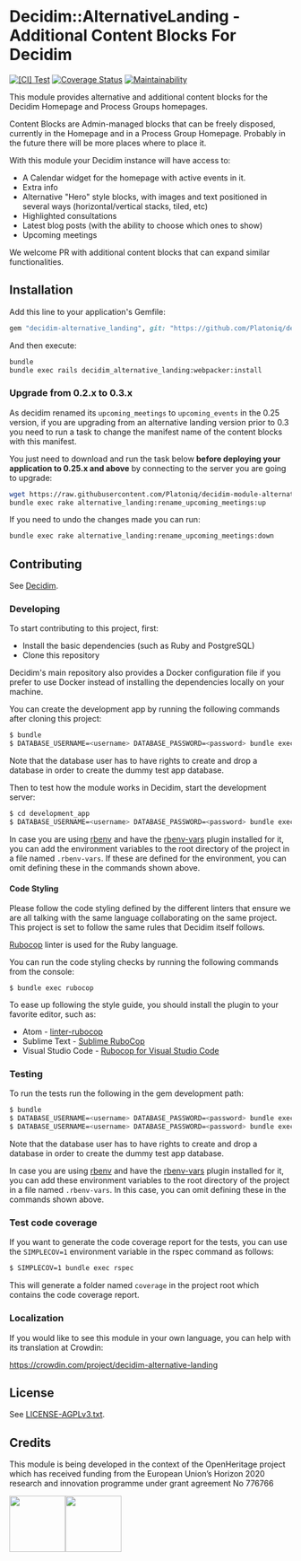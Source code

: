 # Decidim::AlternativeLanding - Additional Content Blocks For Decidim

[![[CI] Test](https://github.com/Platoniq/decidim-module-alternative_landing/actions/workflows/test.yml/badge.svg)](https://github.com/Platoniq/decidim-module-alternative_landing/actions/workflows/test.yml)
[![Coverage Status](https://coveralls.io/repos/github/Platoniq/decidim-module-alternative_landing/badge.svg?branch=main)](https://coveralls.io/github/Platoniq/decidim-module-alternative_landing?branch=main)
[![Maintainability](https://api.codeclimate.com/v1/badges/565a00f5d7d1ed9879e7/maintainability)](https://codeclimate.com/github/Platoniq/decidim-module-alternative_landing/maintainability)

This module provides alternative and additional content blocks for the Decidim Homepage and Process Groups homepages.

Content Blocks are Admin-managed blocks that can be freely disposed, currently in the Homepage and in a Process Group Homepage. Probably in the future there will be more places where to place it.

With this module your Decidim instance will have access to:

- A Calendar widget for the homepage with active events in it.
- Extra info
- Alternative "Hero" style blocks, with images and text positioned in several ways (horizontal/vertical stacks, tiled, etc)
- Highlighted consultations
- Latest blog posts (with the ability to choose which ones to show)
- Upcoming meetings

We welcome PR with additional content blocks that can expand similar functionalities.

## Installation

Add this line to your application's Gemfile:

```ruby
gem "decidim-alternative_landing", git: "https://github.com/Platoniq/decidim-module-alternative_landing"
```

And then execute:

```bash
bundle
bundle exec rails decidim_alternative_landing:webpacker:install
```

### Upgrade from 0.2.x to 0.3.x

As decidim renamed its `upcoming_meetings` to `upcoming_events` in the 0.25 version, if you are upgrading from an
alternative landing version prior to 0.3 you need to run a task to change the manifest name of the content blocks with
this manifest.

You just need to download and run the task below **before deploying your application to 0.25.x and above** by connecting
to the server you are going to upgrade:

```bash
wget https://raw.githubusercontent.com/Platoniq/decidim-module-alternative_landing/release/0.26-stable/lib/tasks/alternative_landing_rename_upcoming_meetings.rake -P lib/tasks
bundle exec rake alternative_landing:rename_upcoming_meetings:up
```

If you need to undo the changes made you can run:

```bash
bundle exec rake alternative_landing:rename_upcoming_meetings:down
```

## Contributing

See [Decidim](https://github.com/Platoniq/decidim-module-alternative_landing).

### Developing

To start contributing to this project, first:

- Install the basic dependencies (such as Ruby and PostgreSQL)
- Clone this repository

Decidim's main repository also provides a Docker configuration file if you
prefer to use Docker instead of installing the dependencies locally on your
machine.

You can create the development app by running the following commands after
cloning this project:

```bash
$ bundle
$ DATABASE_USERNAME=<username> DATABASE_PASSWORD=<password> bundle exec rake development_app
```

Note that the database user has to have rights to create and drop a database in
order to create the dummy test app database.

Then to test how the module works in Decidim, start the development server:

```bash
$ cd development_app
$ DATABASE_USERNAME=<username> DATABASE_PASSWORD=<password> bundle exec rails s
```

In case you are using [rbenv](https://github.com/rbenv/rbenv) and have the
[rbenv-vars](https://github.com/rbenv/rbenv-vars) plugin installed for it, you
can add the environment variables to the root directory of the project in a file
named `.rbenv-vars`. If these are defined for the environment, you can omit
defining these in the commands shown above.

#### Code Styling

Please follow the code styling defined by the different linters that ensure we
are all talking with the same language collaborating on the same project. This
project is set to follow the same rules that Decidim itself follows.

[Rubocop](https://rubocop.readthedocs.io/) linter is used for the Ruby language.

You can run the code styling checks by running the following commands from the
console:

```
$ bundle exec rubocop
```

To ease up following the style guide, you should install the plugin to your
favorite editor, such as:

- Atom - [linter-rubocop](https://atom.io/packages/linter-rubocop)
- Sublime Text - [Sublime RuboCop](https://github.com/pderichs/sublime_rubocop)
- Visual Studio Code - [Rubocop for Visual Studio Code](https://github.com/misogi/vscode-ruby-rubocop)

### Testing

To run the tests run the following in the gem development path:

```bash
$ bundle
$ DATABASE_USERNAME=<username> DATABASE_PASSWORD=<password> bundle exec rake test_app
$ DATABASE_USERNAME=<username> DATABASE_PASSWORD=<password> bundle exec rspec
```

Note that the database user has to have rights to create and drop a database in
order to create the dummy test app database.

In case you are using [rbenv](https://github.com/rbenv/rbenv) and have the
[rbenv-vars](https://github.com/rbenv/rbenv-vars) plugin installed for it, you
can add these environment variables to the root directory of the project in a
file named `.rbenv-vars`. In this case, you can omit defining these in the
commands shown above.

### Test code coverage

If you want to generate the code coverage report for the tests, you can use
the `SIMPLECOV=1` environment variable in the rspec command as follows:

```bash
$ SIMPLECOV=1 bundle exec rspec
```

This will generate a folder named `coverage` in the project root which contains
the code coverage report.

### Localization

If you would like to see this module in your own language, you can help with its
translation at Crowdin:

https://crowdin.com/project/decidim-alternative-landing

## License

See [LICENSE-AGPLv3.txt](LICENSE-AGPLv3.txt).

## Credits

This module is being developed in the context of the OpenHeritage project which has received funding from the European Union’s Horizon 2020 research and innovation programme under grant agreement No 776766

<div style="display: flex">
<img height=100 src="images/EU.png"/>
<img height=100 src="images/OH.png"/>
</div>
